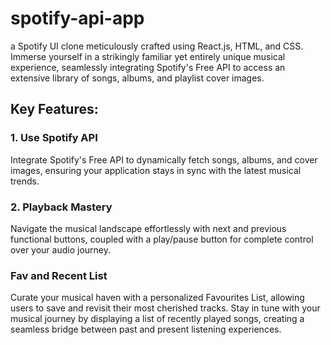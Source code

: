 # spotify-api-app

a Spotify UI clone meticulously crafted using React.js, HTML, and CSS. Immerse yourself in a strikingly familiar yet entirely unique musical experience, seamlessly integrating Spotify's Free API to access an extensive library of songs, albums, and playlist cover images.

<h2>Key Features:</h2>

<h3>1. Use Spotify API</h3>
Integrate Spotify's Free API to dynamically fetch songs, albums, and cover images, ensuring your application stays in sync with the latest musical trends.
<h3>2. Playback Mastery</h3>
Navigate the musical landscape effortlessly with next and previous functional buttons, coupled with a play/pause button for complete control over your audio journey.
<h3>Fav and Recent List</h3>
Curate your musical haven with a personalized Favourites List, allowing users to save and revisit their most cherished tracks.
Stay in tune with your musical journey by displaying a list of recently played songs, creating a seamless bridge between past and present listening experiences.
